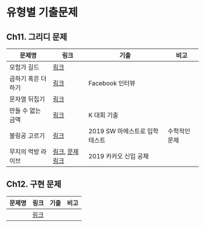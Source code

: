 # 유형별 기출문제

## Ch11. 그리디 문제

| 문제명             | 링크                                                         | 기출                           | 비고          |
| ------------------ | ------------------------------------------------------------ | ------------------------------ | ------------- |
| 모험가 길드        | [링크](./ch11_01.py)                                         |                                |               |
| 곱하기 혹은 더하기 | [링크](./ch11_02.py)                                         | Facebook 인터뷰                |               |
| 문자열 뒤집기      | [링크](./ch11_03.py)                                         |                                |               |
| 만들 수 없는 금액  | [링크](./ch11_04.py)                                         | K 대회 기출                    |               |
| 볼링공 고르기      | [링크](./ch11_05.py)                                         | 2019 SW 마에스트로 입학 테스트 | 수학적인 문제 |
| 무지의 먹방 라이브 | [링크](./ch11_06.py), [문제링크](https://programmers.co.kr/learn/courses/30/lessons/42891) | 2019 카카오 신입 공채          |               |



## Ch12. 구현 문제

| 문제명 | 링크                 | 기출 | 비고 |
| ------ | -------------------- | ---- | ---- |
|        | [링크](./ch12_01.py) |      |      |
